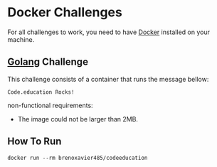 # Docker Challenges

For all challenges to work, you need to have [Docker](https://www.docker.com/) installed on your machine.

## **[Golang](https://go.dev/) Challenge**
This challenge consists of a container that runs the message bellow:

`Code.education Rocks!`

non-functional requirements:
- The image could not be larger than 2MB.

## How To Run
```
docker run --rm brenoxavier485/codeeducation
```


